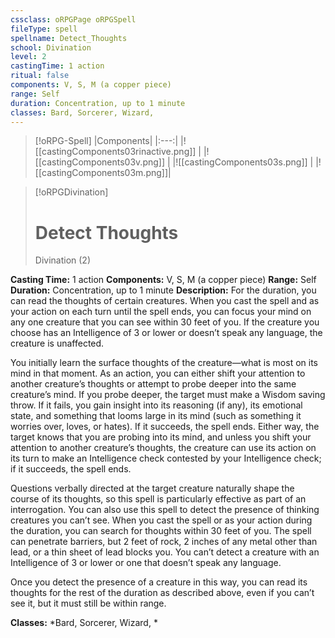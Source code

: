 ```yaml
---
cssclass: oRPGPage oRPGSpell
fileType: spell
spellname: Detect_Thoughts
school: Divination
level: 2
castingTime: 1 action
ritual: false
components: V, S, M (a copper piece)
range: Self
duration: Concentration, up to 1 minute
classes: Bard, Sorcerer, Wizard,
---
```

> [!oRPG-Spell]
> |Components|
> |:---:|
> |![[castingComponents03rinactive.png]] |
> |![[castingComponents03v.png]] |
> |![[castingComponents03s.png]] |
> |![[castingComponents03m.png]]|

> [!oRPGDivination]
>#  Detect Thoughts
> Divination  (2)

**Casting Time:** 1 action
**Components:** V, S, M (a copper piece)
**Range:** Self
**Duration:**  Concentration, up to 1 minute
**Description:**
For the duration, you can read the thoughts of certain creatures. When you cast the spell and as your action on each turn until the spell ends, you can focus your mind on any one creature that you can see within 30 feet of you. If the creature you choose has an Intelligence of 3 or lower or doesn’t speak any language, the creature is unaffected.



 You initially learn the surface thoughts of the creature—what is most on its mind in that moment. As an action, you can either shift your attention to another creature’s thoughts or attempt to probe deeper into the same creature’s mind. If you probe deeper, the target must make a Wisdom saving throw. If it fails, you gain insight into its reasoning (if any), its emotional state, and something that looms large in its mind (such as something it worries over, loves, or hates). If it succeeds, the spell ends. Either way, the target knows that you are probing into its mind, and unless you shift your attention to another creature’s thoughts, the creature can use its action on its turn to make an Intelligence check contested by your Intelligence check; if it succeeds, the spell ends.



 Questions verbally directed at the target creature naturally shape the course of its thoughts, so this spell is particularly effective as part of an interrogation. You can also use this spell to detect the presence of thinking creatures you can’t see. When you cast the spell or as your action during the duration, you can search for thoughts within 30 feet of you. The spell can penetrate barriers, but 2 feet of rock, 2 inches of any metal other than lead, or a thin sheet of lead blocks you. You can’t detect a creature with an Intelligence of 3 or lower or one that doesn’t speak any language.



 Once you detect the presence of a creature in this way, you can read its thoughts for the rest of the duration as described above, even if you can’t see it, but it must still be within range.



**Classes:**  *Bard, Sorcerer, Wizard, *


